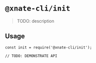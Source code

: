 # `@xnate-cli/init`

> TODO: description

## Usage

```
const init = require('@xnate-cli/init');

// TODO: DEMONSTRATE API
```

